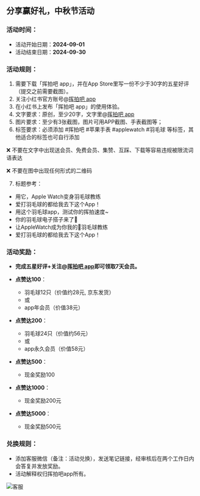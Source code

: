 ## 分享赢好礼，中秋节活动

### 活动时间：
- 活动开始日期：**2024-09-01**
- 活动结束日期：**2024-09-30**

### 活动规则：
1. 需要下载「挥拍吧 app」，并在App Store里写一份不少于30字的五星好评（提交之前需要截图）。
2. 关注小红书官方账号@[挥拍吧 app](https://www.xiaohongshu.com/user/profile/60e3f2630000000001004bad)
3. 在小红书上发布「挥拍吧 app」的使用体验。
4. 文字要求：原创，至少20字，文字里@[挥拍吧 app](https://www.xiaohongshu.com/user/profile/60e3f2630000000001004bad)
5. 图片要求：至少有3张截图，图片可用APP截图、手表截图等；
6. 标签要求：必须添加 #挥拍吧 #苹果手表 #applewatch #羽毛球 等标签，其他适合的标签也可自行添加

❌ 不要在文字中出现送会员、免费会员、集赞、互踩、下载等容易违规被限流词语表达

❌ 不要在图中出现任何形式的二维码

7. 标题参考：
 - 用它，Apple Watch变身羽毛球教练
 - 爱打羽毛球的都给我去下这个App！
 - 用这个羽毛球app，测试你的挥拍速度~
 - 你的羽毛球电子搭子来了🙋
 - 让AppleWatch成为你我的🏸羽毛球教练
 - 爱打羽毛球的都给我去下这个App！

### 活动奖励：
- **完成五星好评+关注@[挥拍吧 app](https://www.xiaohongshu.com/user/profile/60e3f2630000000001004bad)即可领取7天会员。**

- **点赞达100**：
  - 羽毛球12只（价值约28元, 京东发货）
  - 或
  - app年会员（价值38元）

- **点赞达200**：
  - 羽毛球24只（价值约56元）
  - 或
  - app永久会员（价值58元）

- **点赞达500**：
  - 现金奖励100

- **点赞达1000**：
  - 现金奖励200元

- **点赞达5000**：
  - 现金奖励500元

### 兑换规则：
- 添加客服微信（备注：活动兑换），发送笔记链接，经审核后在两个工作日内会答复并发放奖励。
- 活动解释权归挥拍吧app所有。

 ![客服](/images/card.png)
